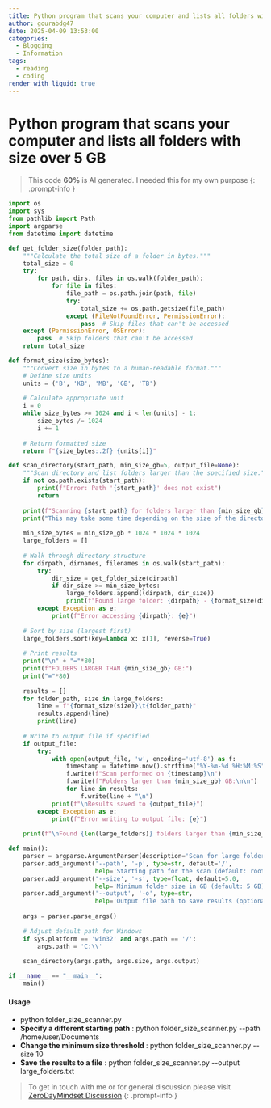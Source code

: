 ```yaml
---
title: Python program that scans your computer and lists all folders with size over 5 GB
author: gourabdg47
date: 2025-04-09 13:53:00
categories:
  - Blogging
  - Information
tags:
  - reading
  - coding
render_with_liquid: true
---
```


# Python program that scans your computer and lists all folders with size over 5 GB

> This code **60%** is AI generated. I needed this for my own purpose 
{: .prompt-info }

  
```python
import os
import sys
from pathlib import Path
import argparse
from datetime import datetime

def get_folder_size(folder_path):
    """Calculate the total size of a folder in bytes."""
    total_size = 0
    try:
        for path, dirs, files in os.walk(folder_path):
            for file in files:
                file_path = os.path.join(path, file)
                try:
                    total_size += os.path.getsize(file_path)
                except (FileNotFoundError, PermissionError):
                    pass  # Skip files that can't be accessed
    except (PermissionError, OSError):
        pass  # Skip folders that can't be accessed
    return total_size

def format_size(size_bytes):
    """Convert size in bytes to a human-readable format."""
    # Define size units
    units = ('B', 'KB', 'MB', 'GB', 'TB')
    
    # Calculate appropriate unit
    i = 0
    while size_bytes >= 1024 and i < len(units) - 1:
        size_bytes /= 1024
        i += 1
    
    # Return formatted size
    return f"{size_bytes:.2f} {units[i]}"

def scan_directory(start_path, min_size_gb=5, output_file=None):
    """Scan directory and list folders larger than the specified size."""
    if not os.path.exists(start_path):
        print(f"Error: Path '{start_path}' does not exist")
        return
    
    print(f"Scanning {start_path} for folders larger than {min_size_gb} GB...")
    print("This may take some time depending on the size of the directory structure.")
    
    min_size_bytes = min_size_gb * 1024 * 1024 * 1024
    large_folders = []
    
    # Walk through directory structure
    for dirpath, dirnames, filenames in os.walk(start_path):
        try:
            dir_size = get_folder_size(dirpath)
            if dir_size >= min_size_bytes:
                large_folders.append((dirpath, dir_size))
                print(f"Found large folder: {dirpath} - {format_size(dir_size)}")
        except Exception as e:
            print(f"Error accessing {dirpath}: {e}")
    
    # Sort by size (largest first)
    large_folders.sort(key=lambda x: x[1], reverse=True)
    
    # Print results
    print("\n" + "="*80)
    print(f"FOLDERS LARGER THAN {min_size_gb} GB:")
    print("="*80)
    
    results = []
    for folder_path, size in large_folders:
        line = f"{format_size(size)}\t{folder_path}"
        results.append(line)
        print(line)
    
    # Write to output file if specified
    if output_file:
        try:
            with open(output_file, 'w', encoding='utf-8') as f:
                timestamp = datetime.now().strftime("%Y-%m-%d %H:%M:%S")
                f.write(f"Scan performed on {timestamp}\n")
                f.write(f"Folders larger than {min_size_gb} GB:\n\n")
                for line in results:
                    f.write(line + "\n")
            print(f"\nResults saved to {output_file}")
        except Exception as e:
            print(f"Error writing to output file: {e}")
    
    print(f"\nFound {len(large_folders)} folders larger than {min_size_gb} GB")

def main():
    parser = argparse.ArgumentParser(description='Scan for large folders on your computer')
    parser.add_argument('--path', '-p', type=str, default='/', 
                        help='Starting path for the scan (default: root directory)')
    parser.add_argument('--size', '-s', type=float, default=5.0,
                        help='Minimum folder size in GB (default: 5 GB)')
    parser.add_argument('--output', '-o', type=str, 
                        help='Output file path to save results (optional)')
    
    args = parser.parse_args()
    
    # Adjust default path for Windows
    if sys.platform == 'win32' and args.path == '/':
        args.path = 'C:\\'
    
    scan_directory(args.path, args.size, args.output)

if __name__ == "__main__":
    main()
```

#### Usage

- python folder_size_scanner.py
- **Specify a different starting path** : python folder_size_scanner.py --path /home/user/Documents
- **Change the minimum size threshold** : python folder_size_scanner.py --size 10
- **Save the results to a file** : python folder_size_scanner.py --output large_folders.txt




> To get in touch with me or for general discussion please visit [ZeroDayMindset Discussion](https://github.com/orgs/X3N0-G0D/discussions) 
{: .prompt-info }
